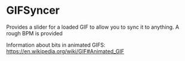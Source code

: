 # GIFSyncer
Provides a slider for a loaded GIF to allow you to sync it to anything.  A rough BPM is provided

Information about bits in animated GIFS: https://en.wikipedia.org/wiki/GIF#Animated_GIF

